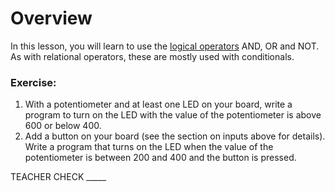 # Overview

In this lesson, you will learn to use the [logical operators](https://www.google.com/url?q=https://docs.google.com/document/d/1BmZbXzxnD2j17QToSZ9jeZmnP7burwfksfQq2v4zu-Y/edit%23heading%3Dh.wu2vkp32zpto&sa=D&ust=1587613173940000) AND, OR and NOT. As with relational operators, these are mostly used with conditionals.

### Exercise:

1.  With a potentiometer and at least one LED on your board, write a program to turn on the LED with the value of the potentiometer is above 600 or below 400.
2.  Add a button on your board (see the section on inputs above for details). Write a program that turns on the LED when the value of the potentiometer is between 200 and 400 and the button is pressed.

TEACHER CHECK \_\_\_\_\_
